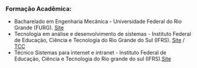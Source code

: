 ### Formação Acadêmica:
* Bacharelado em Engenharia Mecânica - Universidade Federal do Rio Grande (FURG). [Site](https://ee.furg.br/graduacao/engenharia-mecanica-empresarial)
* Tecnologia em análise e desenvolvimento de sistemas - Instituto Federal de Educação, Ciência e Tecnologia do Rio Grande do Sul (IFRS). [Site](http://divcomp.riogrande.ifrs.edu.br/superior) / [TCC](https://github.com/abaldezjr/abaldezjr/blob/main/Sistema%20Inteligente%20de%20Monitoramento%20de%20Frotas%20de%20Ônibus.pdf)
* Técnico Sistemas para internet e intranet - Instituto Federal de Educação, Ciência e Tecnologia do Rio grande do sul (IFRS).[Site](http://divcomp.riogrande.ifrs.edu.br/tecnico-em-informatica-para-internet)
